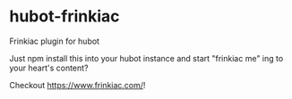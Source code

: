 # hubot-frinkiac
Frinkiac plugin for hubot

Just npm install this into your hubot instance and start "frinkiac me" ing to your heart's content?

Checkout https://www.frinkiac.com/!
